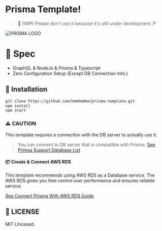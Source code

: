 # Prisma Template!
> 🚧 (WIP) Please don't use it because it's still under development :P



![PRISMA LOGO](https://i.imgur.com/OSP03AP.png)



# 🚀 Spec

- GraphQL & NodeJs & Prisma & Typescript
- Zero Configuration Setup (Except DB Connection Info.)



## 🧩 Installation

```bash
git clone https://github.com/hmmhmmhm/prisma-template.git
npm install
npm start
```



### ⚠️ CAUTION

This template requires a connection with the DB server to actually use it.

> You can connect to DB server that is compatible with Prisma. [See Primsa Support Database List](https://www.prisma.io/docs/get-started/01-setting-up-prisma-new-database-JAVASCRIPT-a002/)



#### 📦 Create & Connect AWS RDS

This template recommends using AWS RDS as a Database service. The AWS RDS gives you free control over performance and ensures reliable service.

[See Connect Prisma With AWS RDS Guide](https://www.prisma.io/docs/1.4/tutorials/cluster-deployment/prisma-cloud-(aws-rds)-ua9gai4kie)









## 📙 LICENSE

MIT LIncesed.